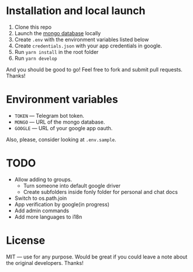 # Installation and local launch

1. Clone this repo
2. Launch the [mongo database](https://www.mongodb.com/) locally
3. Create `.env` with the environment variables listed below
4. Create `credentials.json` with your app credentials in google.
5. Run `yarn install` in the root folder
6. Run `yarn develop`

And you should be good to go! Feel free to fork and submit pull requests. Thanks!

# Environment variables

-   `TOKEN` — Telegram bot token.
-   `MONGO` — URL of the mongo database.
-   `GOOGLE` — URL of your google app oauth.

Also, please, consider looking at `.env.sample`.

# TODO

-   Allow adding to groups.
    -   Turn someone into default google driver
    -   Create subfolders inside fonly folder for personal and chat docs
-   Switch to os.path.join
-   App verification by google(in progress)
-   Add admin commands
-   Add more languages to i18n

# License

MIT — use for any purpose. Would be great if you could leave a note about the original developers. Thanks!
